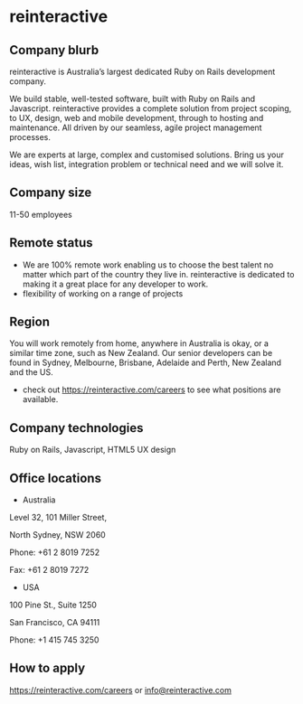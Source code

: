 # reinteractive

## Company blurb
reinteractive is Australia’s largest dedicated Ruby on Rails development company. 

We build stable, well-tested software, built with Ruby on Rails and Javascript. reinteractive provides a complete solution from project scoping, to UX, design, web and mobile development, through to hosting and maintenance. All driven by our seamless, agile project management processes.

We are experts at large, complex and customised solutions. Bring us your ideas, wish list, integration problem or technical need and we will solve it.

## Company size
11-50 employees

## Remote status
* We are 100% remote work enabling us to choose the best talent no matter which part of the country they live in. reinteractive is dedicated to making it a great place for any developer to work.
* flexibility of working on a range of projects

## Region
You will work remotely from home, anywhere in Australia is okay, or a similar time zone, such as New Zealand. Our senior developers can be found in Sydney, Melbourne, Brisbane, Adelaide and Perth, New Zealand and the US.
* check out https://reinteractive.com/careers to see what positions are available.

## Company technologies
Ruby on Rails, Javascript, HTML5 UX design

## Office locations
* Australia

Level 32, 101 Miller Street,

North Sydney, NSW 2060

Phone: +61 2 8019 7252

Fax: +61 2 8019 7272

* USA

100 Pine St., Suite 1250

San Francisco, CA 94111

Phone: +1 415 745 3250

## How to apply
https://reinteractive.com/careers or info@reinteractive.com